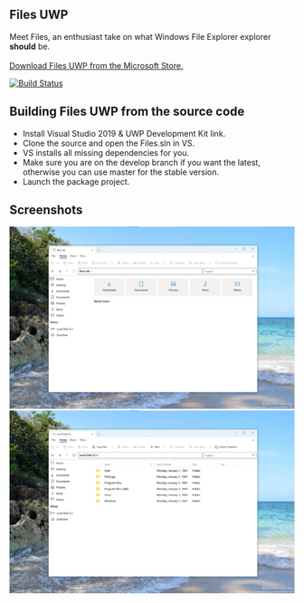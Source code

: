 ## Files UWP
Meet Files, an enthusiast take on what Windows File Explorer explorer <b>should</b> be.
<br/><br/>
<a href="https://www.microsoft.com/store/apps/9NGHP3DX8HDX">Download Files UWP from the Microsoft Store.</a>

[![Build Status](https://dev.azure.com/lukeblevins150823/Files%20UWP/_apis/build/status/duke7553.files-uwp%20(1)?branchName=develop)](https://dev.azure.com/lukeblevins150823/Files%20UWP/_build/latest?definitionId=2&branchName=develop)

## Building Files UWP from the source code
- Install Visual Studio 2019 & UWP Development Kit link.
- Clone the source and open the Files.sln in VS.
- VS installs all missing dependencies for you.
- Make sure you are on the develop branch if you want the latest, otherwise you can use master for the stable version.
- Launch the package project.

## Screenshots
<img src="Files/Assets/FilesHome.png" width="600px">
<img src="Files/Assets/FilesDrive.png" width="600px">
